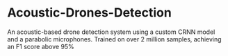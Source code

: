 # Acoustic-Drones-Detection
An acoustic-based drone detection system using a custom CRNN model and a parabolic microphones. Trained on over 2 million samples, achieving an F1 score above 95%
